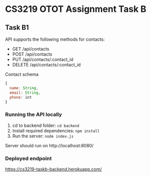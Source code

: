 # CS3219 OTOT Assignment Task B

## Task B1

API supports the following methods for contacts:
  - GET /api/contacts
  - POST /api/contacts
  - PUT /api/contacts/:contact_id
  - DELETE /api/contacts/:contact_id

Contact schema
```javascript
{
  name: String,
  email: String,
  phone: int
}
```

### Running the API locally

1. cd to backend folder: `cd backend`
2. Install required dependencies: `npm install`
3. Run the server: `node index.js`

Server should run on http://localhost:8080/

### Deployed endpoint

https://cs3219-taskb-backend.herokuapp.com/